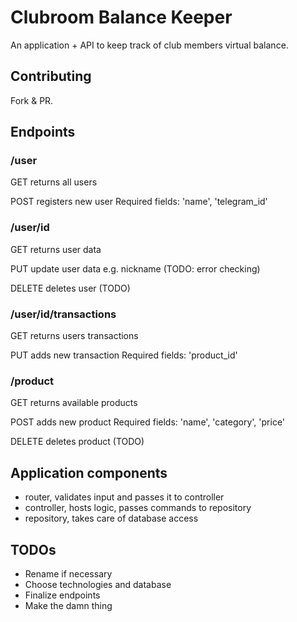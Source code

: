 # Clubroom Balance Keeper

An application + API to keep track of club members virtual balance.

## Contributing
Fork & PR.

## Endpoints

### /user
GET returns all users

POST registers new user
Required fields: 'name', 'telegram_id'

### /user/id
GET returns user data

PUT update user data e.g. nickname (TODO: error checking)

DELETE deletes user (TODO)

### /user/id/transactions
GET returns users transactions

PUT adds new transaction
Required fields: 'product_id'

### /product
GET returns available products

POST adds new product
Required fields: 'name', 'category', 'price'

DELETE deletes product (TODO)

## Application components
- router, validates input and passes it to controller
- controller, hosts logic, passes commands to repository 
- repository, takes care of database access

## TODOs
- Rename if necessary
- Choose technologies and database
- Finalize endpoints
- Make the damn thing
